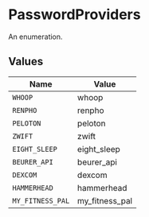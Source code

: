 # PasswordProviders

An enumeration.


## Values

| Name             | Value            |
| ---------------- | ---------------- |
| `WHOOP`          | whoop            |
| `RENPHO`         | renpho           |
| `PELOTON`        | peloton          |
| `ZWIFT`          | zwift            |
| `EIGHT_SLEEP`    | eight_sleep      |
| `BEURER_API`     | beurer_api       |
| `DEXCOM`         | dexcom           |
| `HAMMERHEAD`     | hammerhead       |
| `MY_FITNESS_PAL` | my_fitness_pal   |